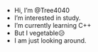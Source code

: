 - Hi, I’m @Tree4040
- I’m interested in study.
- I’m currently learning C++
- But I vegetable😥
- I am just looking around.


<!---
Tree4040/Tree4040 is a ✨ special ✨ repository because its `README.md` (this file) appears on your GitHub profile.
You can click the Preview link to take a look at your changes.
--->
